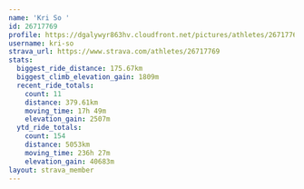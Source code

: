 ```yaml
---
name: 'Kri So '
id: 26717769
profile: https://dgalywyr863hv.cloudfront.net/pictures/athletes/26717769/7761026/14/large.jpg
username: kri-so
strava_url: https://www.strava.com/athletes/26717769
stats:
  biggest_ride_distance: 175.67km
  biggest_climb_elevation_gain: 1809m
  recent_ride_totals:
    count: 11
    distance: 379.61km
    moving_time: 17h 49m
    elevation_gain: 2507m
  ytd_ride_totals:
    count: 154
    distance: 5053km
    moving_time: 236h 27m
    elevation_gain: 40683m
layout: strava_member
--- 
```

